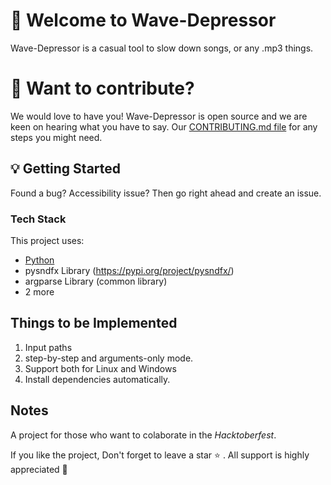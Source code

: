 # :tada: Welcome to Wave-Depressor
Wave-Depressor is a casual tool to slow down songs, or any .mp3 things.

# :mega: Want to contribute?
We would love to have you! Wave-Depressor is open source and we are keen on hearing what you have to say. Our [CONTRIBUTING.md file](https://github.com/ShadowOfPripyat/wave-depressor/blob/main/CONTRIBUTING.md) for any steps you might need.

## :bulb: Getting Started
Found a bug? Accessibility issue? Then go right ahead and create an issue.

### Tech Stack
This project uses:
- [Python](https://python.org/)
- pysndfx Library (https://pypi.org/project/pysndfx/)
- argparse Library (common library)
- 2 more

## Things to be Implemented
1. Input paths
2. step-by-step and arguments-only mode.
3. Support both for Linux and Windows
4. Install dependencies automatically.

## Notes
A project for those who want to colaborate in the *Hacktoberfest*.

If you like the project, Don't forget to leave a star :star: . All support is highly appreciated :100:
